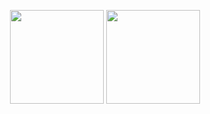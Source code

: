 <p align="center">
  <img height="150" src="https://github-readme-stats.vercel.app/api?username=swolley&show_icons=true&count_private=true&include_all_commits=true&theme=gruvbox&hide=issues,contribs">
  <img height="150" src="https://github-readme-stats.vercel.app/api/top-langs?username=swolley&theme=gruvbox&layout=compact">
</p>
